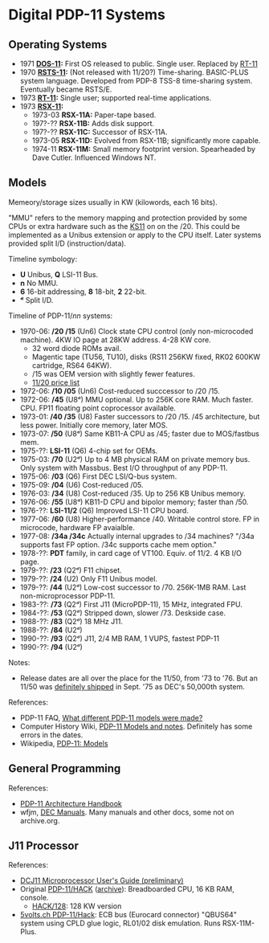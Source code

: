Digital PDP-11 Systems
======================

Operating Systems
-----------------

- 1971 __[DOS-11]:__ First OS released to public. Single user. Replaced by
  [RT-11]
- 1970 __[RSTS-11]:__ (Not released with 11/20?) Time-sharing. BASIC-PLUS
  system language. Developed from PDP-8 TSS-8 time-sharing system.
  Eventually became RSTS/E.
- 1973 __[RT-11]:__ Single user; supported real-time applications.
- 1973 __[RSX-11]:__
  - 1973-03 __RSX-11A:__ Paper-tape based.
  - 197?-?? __RSX-11B:__ Adds disk support.
  - 197?-?? __RSX-11C:__ Successor of RSX-11A.
  - 1973-05 __RSX-11D:__ Evolved from RSX-11B; significantly more capable.
  - 1974-11 __RSX-11M:__ Small memory footprint version. Spearheaded by
    Dave Cutler. Influenced Windows NT.


Models
------

Memeory/storage sizes usually in KW (kilowords, each 16 bits).

"MMU" refers to the memory mapping and protection provided by some CPUs or
extra hardware such as the [KS11] on on the /20. This could be implemented
as a Unibus extension or apply to the CPU itself. Later systems provided
split I/D (instruction/data).

Timeline symbology:
- __U__ Unibus, __Q__ LSI-11 Bus.
- __n__ No MMU.
- __6__ 16-bit addressing, __8__ 18-bit, __2__ 22-bit.
- __ᵈ__ Split I/D.

Timeline of PDP-11/_nn_ systems:
- 1970-06: __/20 /15__ (Un6) Clock state CPU control (only non-microcoded
  machine). 4KW IO page at 28KW address. 4-28 KW core.
  - 32 word diode ROMs avail.
  - Magentic tape (TU56, TU10), disks (RS11 256KW fixed, RK02 600KW
    cartridge, RS64 64KW).
  - /15 was OEM version with slightly fewer features.
  - [11/20 price list][20pl]
- 1972-06: __/10 /05__ (Un6) Cost-reduced succcessor to /20 /15.
- 1972-06: __/45__  (U8ᵈ) MMU optional. Up to 256K core RAM. Much faster. CPU.
           FP11 floating point coprocessor available.
- 1973-01: __/40 /35__ (U8) Faster successors to /20 /15. /45 architecture,
           but less power. Initially core memory, later MOS.
- 1973-07: __/50__ (U8ᵈ) Same KB11-A CPU as /45; faster due to MOS/fastbus mem.
- 1975-??: __LSI-11__ (Q6) 4-chip set for OEMs.
- 1975-03: __/70__ (U2ᵈ) Up to 4 MB physical RAM on private memory bus.
           Only system with Massbus. Best I/O throughput of any PDP-11.
- 1975-06: __/03__ (Q6) First DEC LSI/Q-bus system.
- 1975-09: __/04__ (U6) Cost-reduced /05.
- 1976-03: __/34__ (U8) Cost-reduced /35. Up to 256 KB Unibus memory.
- 1976-06: __/55__ (U8ᵈ) KB11-D CPU and bipolor memory; faster than /50.
- 1976-??: __LSI-11/2__ (Q6) Improved LSI-11 CPU board.
- 1977-06: __/60__ (U8) Higher-performance /40. Writable control store.
           FP in microcode, hardware FP avaialble.
- 1977-08: __/34a /34c__ Actually internal upgrades to /34 machines?
          "/34a supports fast FP option. /34c supports cache mem option."
- 1978-??: __PDT__ family, in card cage of VT100. Equiv. of 11/2.
           4 KB I/O page.
- 1979-??: __/23__ (Q2ᵈ) F11 chipset.
- 1979-??: __/24__ (U2) Only F11 Unibus model.
- 1979-??: __/44__ (U2ᵈ) Low-cost successor to /70. 256K-1MB RAM.
           Last non-microprocessor PDP-11.
- 1983-??: __/73__ (Q2ᵈ) First J11 (MicroPDP-11), 15 MHz, integrated FPU.
- 1984-??: __/53__ (Q2ᵈ) Stripped down, slower /73. Deskside case.
- 1988-??: __/83__ (Q2ᵈ) 18 MHz J11.
- 1988-??: __/84__ (U2ᵈ)
- 1990-??: __/93__ (Q2ᵈ) J11, 2/4 MB RAM, 1 VUPS, fastest PDP-11
- 1990-??: __/94__ (U2ᵈ)

Notes:
- Release dates are all over the place for the 11/50, from '73 to '76. But
  an 11/50 was [definitely shipped][rcse 28404] in Sept. '75 as DEC's
  50,000th system.

References:
- PDP-11 FAQ, [What different PDP-11 models were made?][faq-models]
- Computer History Wiki, [PDP-11 Models and notes][11mn].
  Definitely has some errors in the dates.
- Wikipedia, [PDP-11: Models][wp]


General Programming
-------------------

References:
- [PDP-11 Architecture Handbook][hb-arch]
- wfjm, [DEC Manuals][wfjm]. Many manuals and other docs, some not on
  archive.org.


J11 Processor
-------------

References:
- [DCJ11 Microprocessor User's Guide (preliminary)][j11-mugp]
- Original [PDP-11/HACK][madrona] ([archive][madrona-ar]): Breadboarded CPU, 16 KB RAM, console.
  - [HACK/128]: 128 KW version
- [5volts.ch PDP-11/Hack]: ECB bus (Eurocard connector) "QBUS64" system
  using CPLD glue logic, RL01/02 disk emulation. Runs RSX-11M-Plus.



<!-------------------------------------------------------------------->
<!-- Operating Systems -->
[DOS-11]: https://en.wikipedia.org/wiki/DEC_BATCH-11/DOS-11
[RSTS-11]: https://en.wikipedia.org/wiki/RSTS-11
[RSX-11]: https://en.wikipedia.org/wiki/RSX-11
[RT-11]: https://en.wikipedia.org/wiki/DEC_BATCH-11/RT-11

<!-- Models -->
[11mn]: https://gunkies.org/wiki/PDP-11
[20pl]: http://bitsavers.org/pdf/dec/pdp11/1120/PDP11-20_Price_List_19701101.pdf
[KS11]: https://gunkies.org/wiki/KS11_Memory_Protection_and_Relocation_option
[faq-models]: https://web.archive.org/web/20160618161413/http://www.village.org/pdp11/faq.pages/11model.html
[rcse 28404]: https://retrocomputing.stackexchange.com/a/28404/7208
[wp]: https://en.wikipedia.org/wiki/PDP-11#Models

<!-- General Programming -->
[hb-arch]: https://archive.org/details/pdp-11-architecture-handbook-dec-eb-23657-18
[wfjm]: https://wfjm.github.io/home/w11/info/manuals.html

<!-- J11 Processor -->
[5volts.ch PDP-11/Hack]: https://www.5volts.ch/pages/pdp11hack/
[HACK/128]: https://web.archive.org/web/20161116035835/http://www.cs.ubc.ca/~hilpert/e/pdp11hack/pschranz.html
[j11-mugp]: https://archive.org/details/dcj11-microprocessor-users-guide-dec-1983-10-ek-dcj-11-ug-pre-preliminary
[madrona-ar]: https://web.archive.org/web/20161103213716/http://www.cs.ubc.ca:80/~hilpert/e/pdp11hack/index.html
[madrona]: http://madrona.ca/e/pdp11hack/index.html
